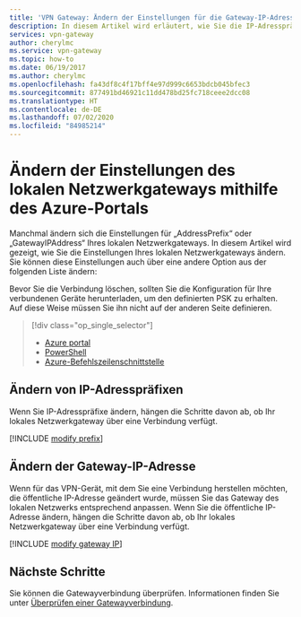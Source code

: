 ```yaml
---
title: 'VPN Gateway: Ändern der Einstellungen für die Gateway-IP-Adresse: Azure-Portal'
description: In diesem Artikel wird erläutert, wie Sie die IP-Adresspräfixe für Ihr lokales Netzwerkgateway mithilfe des Azure-Portals ändern.
services: vpn-gateway
author: cherylmc
ms.service: vpn-gateway
ms.topic: how-to
ms.date: 06/19/2017
ms.author: cherylmc
ms.openlocfilehash: fa43df8c4f17bff4e97d999c6653bdcb045bfec3
ms.sourcegitcommit: 877491bd46921c11dd478bd25fc718ceee2dcc08
ms.translationtype: HT
ms.contentlocale: de-DE
ms.lasthandoff: 07/02/2020
ms.locfileid: "84985214"
---
```

# <a name="modify-local-network-gateway-settings-using-the-azure-portal"></a>Ändern der Einstellungen des lokalen Netzwerkgateways mithilfe des Azure-Portals

Manchmal ändern sich die Einstellungen für „AddressPrefix“ oder „GatewayIPAddress“ Ihres lokalen Netzwerkgateways. In diesem Artikel wird gezeigt, wie Sie die Einstellungen Ihres lokalen Netzwerkgateways ändern. Sie können diese Einstellungen auch über eine andere Option aus der folgenden Liste ändern:

Bevor Sie die Verbindung löschen, sollten Sie die Konfiguration für Ihre verbundenen Geräte herunterladen, um den definierten PSK zu erhalten. Auf diese Weise müssen Sie ihn nicht auf der anderen Seite definieren.

> [!div class="op_single_selector"]
> * [Azure portal](vpn-gateway-modify-local-network-gateway-portal.md)
> * [PowerShell](vpn-gateway-modify-local-network-gateway.md)
> * [Azure-Befehlszeilenschnittstelle](vpn-gateway-modify-local-network-gateway-cli.md)
>
>


## <a name="modify-ip-address-prefixes"></a><a name="ipaddprefix"></a>Ändern von IP-Adresspräfixen

Wenn Sie IP-Adresspräfixe ändern, hängen die Schritte davon ab, ob Ihr lokales Netzwerkgateway über eine Verbindung verfügt.

[!INCLUDE [modify prefix](../../includes/vpn-gateway-modify-ip-prefix-portal-include.md)]

## <a name="modify-the-gateway-ip-address"></a><a name="gwip"></a>Ändern der Gateway-IP-Adresse

Wenn für das VPN-Gerät, mit dem Sie eine Verbindung herstellen möchten, die öffentliche IP-Adresse geändert wurde, müssen Sie das Gateway des lokalen Netzwerks entsprechend anpassen. Wenn Sie die öffentliche IP-Adresse ändern, hängen die Schritte davon ab, ob Ihr lokales Netzwerkgateway über eine Verbindung verfügt.

[!INCLUDE [modify gateway IP](../../includes/vpn-gateway-modify-lng-gateway-ip-portal-include.md)]

## <a name="next-steps"></a>Nächste Schritte

Sie können die Gatewayverbindung überprüfen. Informationen finden Sie unter [Überprüfen einer Gatewayverbindung](vpn-gateway-verify-connection-resource-manager.md).
